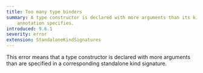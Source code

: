```yaml
---
title: Too many type binders
summary: A type constructor is declared with more arguments than its kind
    annotation specifies.
introduced: 9.6.1
severity: error
extension: StandaloneKindSignatures
---
```


This error means that a type constructor is declared with more arguments than
are specified in a corresponding standalone kind signature.
